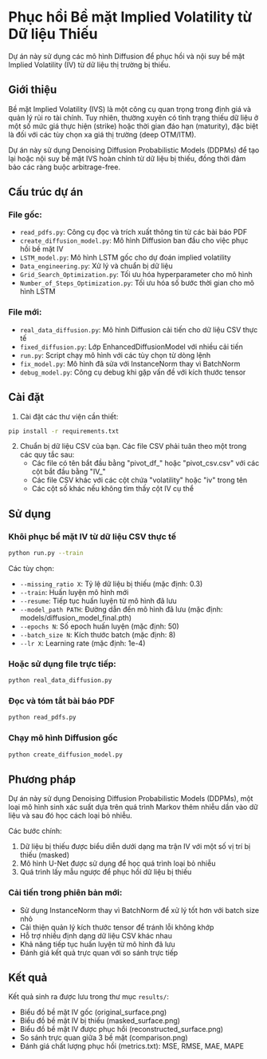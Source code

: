 # Phục hồi Bề mặt Implied Volatility từ Dữ liệu Thiếu

Dự án này sử dụng các mô hình Diffusion để phục hồi và nội suy bề mặt Implied Volatility (IV) từ dữ liệu thị trường bị thiếu.

## Giới thiệu

Bề mặt Implied Volatility (IVS) là một công cụ quan trọng trong định giá và quản lý rủi ro tài chính. Tuy nhiên, thường xuyên có tình trạng thiếu dữ liệu ở một số mức giá thực hiện (strike) hoặc thời gian đáo hạn (maturity), đặc biệt là đối với các tùy chọn xa giá thị trường (deep OTM/ITM).

Dự án này sử dụng Denoising Diffusion Probabilistic Models (DDPMs) để tạo lại hoặc nội suy bề mặt IVS hoàn chỉnh từ dữ liệu bị thiếu, đồng thời đảm bảo các ràng buộc arbitrage-free.

## Cấu trúc dự án

### File gốc:
- `read_pdfs.py`: Công cụ đọc và trích xuất thông tin từ các bài báo PDF
- `create_diffusion_model.py`: Mô hình Diffusion ban đầu cho việc phục hồi bề mặt IV
- `LSTM_model.py`: Mô hình LSTM gốc cho dự đoán implied volatility
- `Data_engineering.py`: Xử lý và chuẩn bị dữ liệu
- `Grid_Search_Optimization.py`: Tối ưu hóa hyperparameter cho mô hình
- `Number_of_Steps_Optimization.py`: Tối ưu hóa số bước thời gian cho mô hình LSTM

### File mới:
- `real_data_diffusion.py`: Mô hình Diffusion cải tiến cho dữ liệu CSV thực tế
- `fixed_diffusion.py`: Lớp EnhancedDiffusionModel với nhiều cải tiến
- `run.py`: Script chạy mô hình với các tùy chọn từ dòng lệnh
- `fix_model.py`: Mô hình đã sửa với InstanceNorm thay vì BatchNorm
- `debug_model.py`: Công cụ debug khi gặp vấn đề với kích thước tensor

## Cài đặt

1. Cài đặt các thư viện cần thiết:

```bash
pip install -r requirements.txt
```

2. Chuẩn bị dữ liệu CSV của bạn. Các file CSV phải tuân theo một trong các quy tắc sau:
   - Các file có tên bắt đầu bằng "pivot_df_" hoặc "pivot_csv.csv" với các cột bắt đầu bằng "IV_"
   - Các file CSV khác với các cột chứa "volatility" hoặc "iv" trong tên
   - Các cột số khác nếu không tìm thấy cột IV cụ thể

## Sử dụng

### Khôi phục bề mặt IV từ dữ liệu CSV thực tế

```bash
python run.py --train
```

Các tùy chọn:
- `--missing_ratio X`: Tỷ lệ dữ liệu bị thiếu (mặc định: 0.3)
- `--train`: Huấn luyện mô hình mới
- `--resume`: Tiếp tục huấn luyện từ mô hình đã lưu
- `--model_path PATH`: Đường dẫn đến mô hình đã lưu (mặc định: models/diffusion_model_final.pth)
- `--epochs N`: Số epoch huấn luyện (mặc định: 50)
- `--batch_size N`: Kích thước batch (mặc định: 8)
- `--lr X`: Learning rate (mặc định: 1e-4)

### Hoặc sử dụng file trực tiếp:

```bash
python real_data_diffusion.py
```

### Đọc và tóm tắt bài báo PDF

```bash
python read_pdfs.py
```

### Chạy mô hình Diffusion gốc

```bash
python create_diffusion_model.py
```

## Phương pháp

Dự án này sử dụng Denoising Diffusion Probabilistic Models (DDPMs), một loại mô hình sinh xác suất dựa trên quá trình Markov thêm nhiễu dần vào dữ liệu và sau đó học cách loại bỏ nhiễu.

Các bước chính:
1. Dữ liệu bị thiếu được biểu diễn dưới dạng ma trận IV với một số vị trí bị thiếu (masked)
2. Mô hình U-Net được sử dụng để học quá trình loại bỏ nhiễu
3. Quá trình lấy mẫu ngược để phục hồi dữ liệu bị thiếu

### Cải tiến trong phiên bản mới:
- Sử dụng InstanceNorm thay vì BatchNorm để xử lý tốt hơn với batch size nhỏ
- Cải thiện quản lý kích thước tensor để tránh lỗi không khớp
- Hỗ trợ nhiều định dạng dữ liệu CSV khác nhau
- Khả năng tiếp tục huấn luyện từ mô hình đã lưu
- Đánh giá kết quả trực quan với so sánh trực tiếp

## Kết quả

Kết quả sinh ra được lưu trong thư mục `results/`:
- Biểu đồ bề mặt IV gốc (original_surface.png)
- Biểu đồ bề mặt IV bị thiếu (masked_surface.png)
- Biểu đồ bề mặt IV được phục hồi (reconstructed_surface.png)
- So sánh trực quan giữa 3 bề mặt (comparison.png)
- Đánh giá chất lượng phục hồi (metrics.txt): MSE, RMSE, MAE, MAPE
